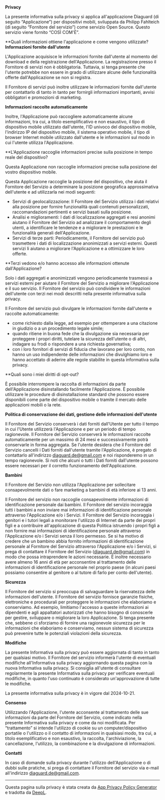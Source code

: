 **Privacy**

La presente informativa sulla privacy si applica all'applicazione Diaguard (di seguito “Applicazione”) per dispositivi mobili, sviluppata da Philipp Fahlteich (di seguito “Fornitore del servizio”) come servizio Open Source. Questo servizio viene fornito “COSÌ COM'È”.

**Quali informazioni ottiene l'applicazione e come vengono utilizzate?
**Informazioni fornite dall'utente**

L'Applicazione acquisisce le informazioni fornite dall'utente al momento del download e della registrazione dell'Applicazione. La registrazione presso il Fornitore di servizi non è obbligatoria. Tuttavia, si tenga presente che l'utente potrebbe non essere in grado di utilizzare alcune delle funzionalità offerte dall'Applicazione se non si registra.

Il Fornitore di servizi può inoltre utilizzare le informazioni fornite dall'utente per contattarlo di tanto in tanto per fornirgli informazioni importanti, avvisi obbligatori e promozioni di marketing.

**Informazioni raccolte automaticamente**

Inoltre, l'Applicazione può raccogliere automaticamente alcune informazioni, tra cui, a titolo esemplificativo e non esaustivo, il tipo di dispositivo mobile utilizzato dall'utente, l'ID univoco del dispositivo mobile, l'indirizzo IP del dispositivo mobile, il sistema operativo mobile, il tipo di browser Internet mobile utilizzato dall'utente e le informazioni sul modo in cui l'utente utilizza l'Applicazione.

**L'Applicazione raccoglie informazioni precise sulla posizione in tempo reale del dispositivo?

Questa Applicazione non raccoglie informazioni precise sulla posizione del vostro dispositivo mobile.

Questa Applicazione raccoglie la posizione del dispositivo, che aiuta il Fornitore del Servizio a determinare la posizione geografica approssimativa dell'utente e ad utilizzarla nei modi seguenti:

* Servizi di geolocalizzazione: Il Fornitore del Servizio utilizza i dati relativi alla posizione per fornire funzionalità quali contenuti personalizzati, raccomandazioni pertinenti e servizi basati sulla posizione.
* Analisi e miglioramenti: I dati di localizzazione aggregati e resi anonimi aiutano il Fornitore del Servizio ad analizzare il comportamento degli utenti, a identificare le tendenze e a migliorare le prestazioni e le funzionalità generali dell'Applicazione.
* Servizi di terze parti: Periodicamente, il Fornitore del servizio può trasmettere i dati di localizzazione anonimizzati a servizi esterni. Questi servizi li aiutano a migliorare l'Applicazione e a ottimizzare le loro offerte.

**Terzi vedono e/o hanno accesso alle informazioni ottenute dall'Applicazione?

Solo i dati aggregati e anonimizzati vengono periodicamente trasmessi a servizi esterni per aiutare il Fornitore del Servizio a migliorare l'Applicazione e il suo servizio. Il Fornitore del servizio può condividere le informazioni dell'utente con terzi nei modi descritti nella presente informativa sulla privacy.

Il Fornitore del servizio può divulgare le informazioni fornite dall'utente e raccolte automaticamente:

* come richiesto dalla legge, ad esempio per ottemperare a una citazione in giudizio o a un procedimento legale simile;
* quando ritiene in buona fede che la divulgazione sia necessaria per proteggere i propri diritti, tutelare la sicurezza dell'utente o di altri, indagare su frodi o rispondere a una richiesta governativa;
* con i loro fornitori di servizi di fiducia che lavorano per loro conto, non hanno un uso indipendente delle informazioni che divulghiamo loro e hanno accettato di aderire alle regole stabilite in questa informativa sulla privacy.

**Quali sono i miei diritti di opt-out?

È possibile interrompere la raccolta di informazioni da parte dell'Applicazione disinstallando facilmente l'Applicazione. È possibile utilizzare le procedure di disinstallazione standard che possono essere disponibili come parte del dispositivo mobile o tramite il mercato delle applicazioni mobili o la rete.

**Politica di conservazione dei dati, gestione delle informazioni dell'utente**

Il Fornitore del Servizio conserverà i dati forniti dall'Utente per tutto il tempo in cui l'Utente utilizzerà l'Applicazione e per un periodo di tempo ragionevole. Il Fornitore del Servizio conserverà le informazioni raccolte automaticamente per un massimo di 24 mesi e successivamente potrà conservarle in forma aggregata. Se l'utente desidera che il Fornitore del Servizio cancelli i Dati forniti dall'utente tramite l'Applicazione, è pregato di contattarlo all'indirizzo diaguard.de@gmail.com e noi risponderemo in un tempo ragionevole. Si noti che alcuni o tutti i Dati forniti dall'utente possono essere necessari per il corretto funzionamento dell'Applicazione.

**Bambini**

Il Fornitore del Servizio non utilizza l'Applicazione per sollecitare consapevolmente dati o fare marketing a bambini di età inferiore ai 13 anni.

Il Fornitore del servizio non raccoglie consapevolmente informazioni di identificazione personale dai bambini. Il Fornitore del servizio incoraggia tutti i bambini a non inviare mai informazioni di identificazione personale attraverso l'Applicazione e/o i Servizi. Il Fornitore del Servizio incoraggia i genitori e i tutori legali a monitorare l'utilizzo di Internet da parte dei propri figli e a contribuire all'applicazione di questa Politica istruendo i propri figli a non fornire mai informazioni di identificazione personale attraverso l'Applicazione e/o i Servizi senza il loro permesso. Se si ha motivo di credere che un bambino abbia fornito informazioni di identificazione personale al Fornitore del Servizio attraverso l'Applicazione e/o i Servizi, si prega di contattare il Fornitore del Servizio (diaguard.de@gmail.com) in modo che possa intraprendere le azioni necessarie. È inoltre necessario avere almeno 16 anni di età per acconsentire al trattamento delle informazioni di identificazione personale nel proprio paese (in alcuni paesi possiamo consentire al genitore o al tutore di farlo per conto dell'utente).

**Sicurezza**

Il Fornitore del servizio si preoccupa di salvaguardare la riservatezza delle informazioni dell'utente. Il Fornitore del servizio fornisce garanzie fisiche, elettroniche e procedurali per proteggere le informazioni che elaboriamo e conserviamo. Ad esempio, limitiamo l'accesso a queste informazioni ai dipendenti e agli appaltatori autorizzati che hanno bisogno di conoscerle per gestire, sviluppare o migliorare la loro Applicazione. Si tenga presente che, sebbene ci sforziamo di fornire una ragionevole sicurezza per le informazioni che elaboriamo e conserviamo, nessun sistema di sicurezza può prevenire tutte le potenziali violazioni della sicurezza.

**Modifiche**

La presente Informativa sulla privacy può essere aggiornata di tanto in tanto per qualsiasi motivo. Il Fornitore del servizio informerà l'utente di eventuali modifiche all'Informativa sulla privacy aggiornando questa pagina con la nuova Informativa sulla privacy. Si consiglia all'utente di consultare regolarmente la presente Informativa sulla privacy per verificare eventuali modifiche, in quanto l'uso continuato è considerato un'approvazione di tutte le modifiche.

La presente informativa sulla privacy è in vigore dal 2024-10-21.

**Consenso**

Utilizzando l'Applicazione, l'utente acconsente al trattamento delle sue informazioni da parte del Fornitore del Servizio, come indicato nella presente Informativa sulla privacy e come da noi modificata. Per “trattamento” si intende l'utilizzo di cookie su un computer/dispositivo portatile o l'utilizzo o il contatto di informazioni in qualsiasi modo, tra cui, a titolo esemplificativo e non esaustivo, la raccolta, l'archiviazione, la cancellazione, l'utilizzo, la combinazione e la divulgazione di informazioni.

**Contatti**

In caso di domande sulla privacy durante l'utilizzo dell'Applicazione o di dubbi sulle pratiche, si prega di contattare il Fornitore del servizio via e-mail all'indirizzo diaguard.de@gmail.com.

* * *

Questa pagina sulla privacy è stata creata da [App Privacy Policy Generator](https://app-privacy-policy-generator.nisrulz.com/) e tradotta da [DeepL](https://www.deepl.com/de/translator).